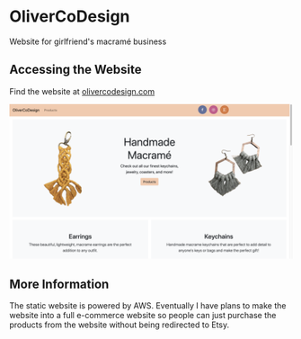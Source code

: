 # OliverCoDesign
Website for girlfriend's macramé business

## Accessing the Website

Find the website at [olivercodesign.com](http://olivercodesign.com)

![Screenshot](images/ocdscreenshot.png)

## More Information

The static website is powered by AWS. Eventually I have plans to make the website into a full e-commerce website so people can just purchase 
the products from the website without being redirected to Etsy.
